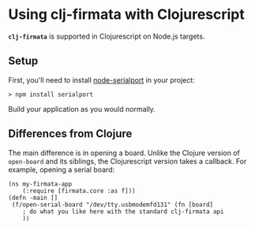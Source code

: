 # Using clj-firmata with Clojurescript

**`clj-firmata`** is supported in Clojurescript on Node.js targets.

## Setup

First, you'll need to install [node-serialport](https://github.com/voodootikigod/node-serialport) in your project:

    > npm install serialport  

Build your application as you would normally.  

## Differences from Clojure

The main difference is in opening a board. Unlike the Clojure version of `open-board` and its siblings, the Clojurescript version takes a callback. For example, opening a serial board:

    (ns my-firmata-app
        (:require [firmata.core :as f]))
    (defn -main []
     (f/open-serial-board "/dev/tty.usbmodemfd131" (fn [board]
        ; do what you like here with the standard clj-firmata api
        ))

